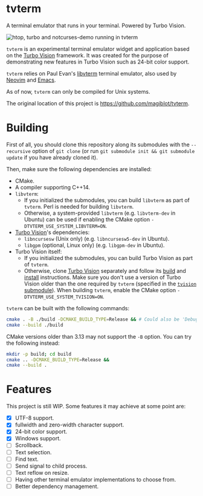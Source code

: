 # tvterm

A terminal emulator that runs in your terminal. Powered by Turbo Vision.

![htop, turbo and notcurses-demo running in tvterm](https://user-images.githubusercontent.com/20713561/137407902-27538f99-dc0e-47a8-9bf2-0705733d8a8c.png)

`tvterm` is an experimental terminal emulator widget and application based on the [Turbo Vision](https://github.com/magiblot/tvision) framework. It was created for the purpose of demonstrating new features in Turbo Vision such as 24-bit color support.

`tvterm` relies on Paul Evan's [libvterm](http://www.leonerd.org.uk/code/libvterm/) terminal emulator, also used by [Neovim](https://github.com/neovim/libvterm) and [Emacs](https://github.com/akermu/emacs-libvterm).

As of now, `tvterm` can only be compiled for Unix systems.

The original location of this project is https://github.com/magiblot/tvterm.

# Building

First of all, you should clone this repository along its submodules with the `--recursive` option of `git clone` (or run `git submodule init && git submodule update` if you have already cloned it).

Then, make sure the following dependencies are installed:

* CMake.
* A compiler supporting C++14.
* `libvterm`:
    * If you initialized the submodules, you can build `libvterm` as part of `tvterm`. Perl is needed for building `libvterm`.
    * Otherwise, a system-provided `libvterm` (e.g. `libvterm-dev` in Ubuntu) can be used if enabling the CMake option `-DTVTERM_USE_SYSTEM_LIBVTERM=ON`.
* [Turbo Vision](https://github.com/magiblot/tvision#build-environment)'s dependencies:
    * `libncursesw` (Unix only) (e.g. `libncursesw5-dev` in Ubuntu).
    * `libgpm` (optional, Linux only) (e.g. `libgpm-dev` in Ubuntu).
* Turbo Vision itself:
    * If you initialized the submodules, you can build Turbo Vision as part of `tvterm`.
    * Otherwise, clone [Turbo Vision](https://github.com/magiblot/tvision) separately and follow its [build](https://github.com/magiblot/tvision#build-environment) and [install](https://github.com/magiblot/tvision#build-cmake) instructions. Make sure you don't use a version of Turbo Vision older than the one required by `tvterm` (specified in the [`tvision` submodule](https://github.com/magiblot/tvterm/tree/master/deps)). When building `tvterm`, enable the CMake option `-DTVTERM_USE_SYSTEM_TVISION=ON`.

`tvterm` can be built with the following commands:

```sh
cmake . -B ./build -DCMAKE_BUILD_TYPE=Release && # Could also be 'Debug', 'MinSizeRel' or 'RelWithDebInfo'.
cmake --build ./build
```

CMake versions older than 3.13 may not support the `-B` option. You can try the following instead:

```sh
mkdir -p build; cd build
cmake .. -DCMAKE_BUILD_TYPE=Release &&
cmake --build .
```

# Features

This project is still WIP. Some features it may achieve at some point are:

- [x] UTF-8 support.
- [x] fullwidth and zero-width character support.
- [x] 24-bit color support.
- [x] Windows support.
- [ ] Scrollback.
- [ ] Text selection.
- [ ] Find text.
- [ ] Send signal to child process.
- [ ] Text reflow on resize.
- [ ] Having other terminal emulator implementations to choose from.
- [ ] Better dependency management.
